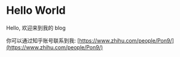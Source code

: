 # Hello World

Hello,  欢迎来到我的 blog

你可以通过知乎账号联系到我: [https://www.zhihu.com/people/Pon9/](https://www.zhihu.com/people/Pon9/)

